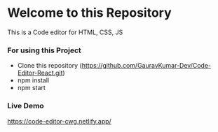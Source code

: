 # Welcome to this Repository

This is a Code editor for HTML, CSS, JS

### For using this Project
- Clone this repository (https://github.com/GauravKumar-Dev/Code-Editor-React.git)
- npm install
- npm start


### Live Demo 

https://code-editor-cwg.netlify.app/

